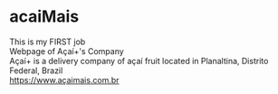 # acaiMais
This is my FIRST job <br>
Webpage of Açaí+'s Company <br>
Açaí+ is a delivery company of açaí fruit located in Planaltina, Distrito Federal, Brazil <br>
https://www.açaimais.com.br
